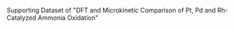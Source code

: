 Supporting Dataset of "DFT and Microkinetic Comparison of Pt, Pd and Rh-Catalyzed Ammonia Oxidation"
